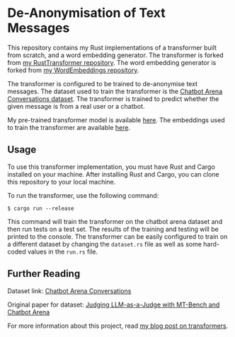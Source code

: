 # De-Anonymisation of Text Messages

This repository contains my Rust implementations of a transformer built from scratch, and a word embedding generator. The transformer is forked from [my RustTransformer repository](https://github.com/goldstraw/RustTransformer). The word embedding generator is forked from [my WordEmbeddings repository](https://github.com/goldstraw/WordEmbeddings).

The transformer is configured to be trained to de-anonymise text messages. The dataset used to train the transformer is the [Chatbot Arena Conversations dataset](https://huggingface.co/datasets/lmsys/chatbot_arena_conversations). The transformer is trained to predict whether the given message is from a real user or a chatbot.

My pre-trained transformer model is available [here](https://github.com/goldstraw/deanonymisation/blob/main/1700742468_chtbt_model_10_64_1_1_100.json). The embeddings used to train the transformer are available [here](https://github.com/goldstraw/deanonymisation/blob/main/chatbot_arena_embeddings.json).

## Usage

To use this transformer implementation, you must have Rust and Cargo installed on your machine. After installing Rust and Cargo, you can clone this repository to your local machine.

To run the transformer, use the following command:

```
$ cargo run --release
```

This command will train the transformer on the chatbot arena dataset and then run tests on a test set. The results of the training and testing will be printed to the console. The transformer can be easily configured to train on a different dataset by changing the `dataset.rs` file as well as some hard-coded values in the `run.rs` file.

## Further Reading

Dataset link: [Chatbot Arena Conversations](https://huggingface.co/datasets/lmsys/chatbot_arena_conversations)

Original paper for dataset: [Judging LLM-as-a-Judge with MT-Bench and Chatbot Arena](https://arxiv.org/abs/2306.05685)

For more information about this project, read [my blog post on transformers](https://charliegoldstraw.com/articles/transformers/).